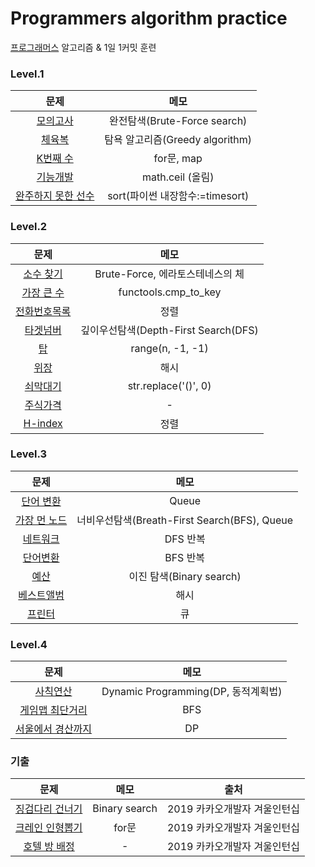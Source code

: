 # Programmers algorithm practice
[프로그래머스](https://programmers.co.kr/learn/challenges) 알고리즘 & 1일 1커밋 훈련

### Level.1
|  <center>문제</center> |  <center>메모</center> |
|:--------:|:--------:|
| <center> [모의고사](./lv1_%EB%AA%A8%EC%9D%98%EA%B3%A0%EC%82%AC.py) </center> | <center> 완전탐색(Brute-Force search) </center> |
| <center> [체육복](./lv1_%EC%B2%B4%EC%9C%A1%EB%B3%B5.py) </center> | <center> 탐욕 알고리즘(Greedy algorithm)  </center> |
| <center> [K번째 수](./lv1_K%EB%B2%88%EC%A7%B8%EC%88%98.py) </center> | <center> for문, map </center> |
| <center> [기능개발](./lv1_%EA%B8%B0%EB%8A%A5%EA%B0%9C%EB%B0%9C.py) </center> | <center> math.ceil (올림) </center> |
| <center> [완주하지 못한 선수](./lv1_%EC%99%84%EC%A3%BC%ED%95%98%EC%A7%80%EB%AA%BB%ED%95%9C%EC%84%A0%EC%88%98.py) </center> | <center>  sort(파이썬 내장함수:=timesort) </center> |


### Level.2
|  <center>문제</center> |  <center>메모</center> |
|:--------:|:--------:|
| <center> [소수 찾기](./lv2_%EC%86%8C%EC%88%98%20%EC%B0%BE%EA%B8%B0.py) </center> | <center> Brute-Force, 에라토스테네스의 체 </center> |
| <center> [가장 큰 수](./lv2_%EA%B0%80%EC%9E%A5%20%ED%81%B0%20%EC%88%98.py) </center> | <center> functools.cmp_to_key </center> |
| <center> [전화번호목록](./lv2_%EC%A0%84%ED%99%94%EB%B2%88%ED%98%B8%EB%AA%A9%EB%A1%9D.py) </center> | <center> 정렬 </center> |
| <center> [타겟넘버](./lv2_%ED%83%80%EA%B2%9F%EB%84%98%EB%B2%84.py) </center> | <center> 깊이우선탐색(Depth-First Search(DFS) </center> |
| <center> [탑](./lv2_%ED%83%91.py) </center> | <center> range(n, -1, -1) </center> |
| <center> [위장](./lv2_%EC%9C%84%EC%9E%A5.py) </center> | <center> 해시 </center> |
| <center> [쇠막대기](./lv2_%EC%87%A0%EB%A7%89%EB%8C%80%EA%B8%B0.py) </center> | <center> str.replace('()', 0) </center> |
| <center> [주식가격](./lv2_%EC%A3%BC%EC%8B%9D%EA%B0%80%EA%B2%A9.py) </center> | <center> - </center> |
| <center> [H-index](./lv2_H-index.py) </center> | <center> 정렬 </center> |

### Level.3
|  <center>문제</center> |  <center>메모</center> |
|:--------:|:--------:|
| <center> [단어 변환](./lv3_%EB%8B%A8%EC%96%B4%EB%B3%80%ED%99%98.py) </center> | <center> Queue </center> |
| <center> [가장 먼 노드](./lv3_%EA%B0%80%EC%9E%A5%20%EB%A8%BC%20%EB%85%B8%EB%93%9C.py) </center> | <center> 너비우선탐색(Breath-First Search(BFS), Queue </center> |
| <center> [네트워크](./lv3_%EB%84%A4%ED%8A%B8%EC%9B%8C%ED%81%AC.py) </center> | <center> DFS 반복 </center> |
| <center> [단어변환](./lv3_%EB%8B%A8%EC%96%B4%EB%B3%80%ED%99%98.py) </center> | <center> BFS 반복 </center> |
| <center> [예산](./lv3_%EC%98%88%EC%82%B0.py) </center> | <center> 이진 탐색(Binary search) </center> |
| <center> [베스트앨범](./lv3_%EB%B2%A0%EC%8A%A4%ED%8A%B8%EC%95%A8%EB%B2%94.py) </center> | <center> 해시 </center> |
| <center> [프린터](./lv3_%ED%94%84%EB%A6%B0%ED%84%B0.py) </center> | <center> 큐 </center> |

### Level.4
|  <center>문제</center> |  <center>메모</center> |
|:--------:|:--------:|
| <center> [사칙연산](./lv4_%EC%82%AC%EC%B9%99%EC%97%B0%EC%82%B0.py) </center> | <center> Dynamic Programming(DP, 동적계획법) </center> |
| <center> [게임맵 최단거리](./lv4_%EA%B2%8C%EC%9E%84%EB%A7%B5%20%EC%B5%9C%EB%8B%A8%EA%B1%B0%EB%A6%AC.py) </center> | <center> BFS </center> |
| <center> [서울에서 경산까지](./lv4_%EC%84%9C%EC%9A%B8%EC%97%90%EC%84%9C%20%EA%B2%BD%EC%82%B0%EA%B9%8C%EC%A7%80.py) </center> | <center> DP </center> |

### 기출
|  <center>문제</center> |  <center>메모</center> | <center>출처</center> |
|:--------:|:--------:|:--------:|
| <center> [징검다리 건너기](./2019%20%EC%B9%B4%EC%B9%B4%EC%98%A4%EA%B0%9C%EB%B0%9C%EC%9E%90%20%EA%B2%A8%EC%9A%B8%EC%9D%B8%ED%84%B4%EC%8B%AD_%EC%A7%95%EA%B2%80%EB%8B%A4%EB%A6%AC%20%EA%B1%B4%EB%84%88%EA%B8%B0.py) </center> | <center> Binary search </center> | <center> 2019 카카오개발자 겨울인턴십 </center> |
| <center> [크레인 인형뽑기](./2019%20%EC%B9%B4%EC%B9%B4%EC%98%A4%EA%B0%9C%EB%B0%9C%EC%9E%90%20%EA%B2%A8%EC%9A%B8%EC%9D%B8%ED%84%B4%EC%8B%AD_%ED%81%AC%EB%A0%88%EC%9D%B8%20%EC%9D%B8%ED%98%95%EB%BD%91%EA%B8%B0%20%EA%B2%8C%EC%9E%84.py) </center> | <center> for문 </center> | <center> 2019 카카오개발자 겨울인턴십 </center> |
| <center> [호텔 방 배정](./2019%20%EC%B9%B4%EC%B9%B4%EC%98%A4%EA%B0%9C%EB%B0%9C%EC%9E%90%20%EA%B2%A8%EC%9A%B8%EC%9D%B8%ED%84%B4%EC%8B%AD_%ED%98%B8%ED%85%94%20%EB%B0%A9%20%EB%B0%B0%EC%A0%95.py) </center> | <center> - </center> | <center> 2019 카카오개발자 겨울인턴십 </center> |
